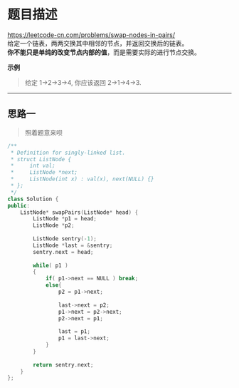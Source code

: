 # 题目描述
https://leetcode-cn.com/problems/swap-nodes-in-pairs/ <br>
给定一个链表，两两交换其中相邻的节点，并返回交换后的链表。  
**你不能只是单纯的改变节点内部的值**，而是需要实际的进行节点交换。

**示例**
>给定 1->2->3->4, 你应该返回 2->1->4->3.

----

## 思路一
> 照着题意来呗
```c++
/**
 * Definition for singly-linked list.
 * struct ListNode {
 *     int val;
 *     ListNode *next;
 *     ListNode(int x) : val(x), next(NULL) {}
 * };
 */
class Solution {
public:
    ListNode* swapPairs(ListNode* head) {
        ListNode *p1 = head;
        ListNode *p2;
        
        ListNode sentry(-1);
        ListNode *last = &sentry;
        sentry.next = head;
        
        while( p1 )
        {
            if( p1->next == NULL ) break;
            else{
                p2 = p1->next;
                
                last->next = p2;
                p1->next = p2->next;
                p2->next = p1;
                
                last = p1;
                p1 = last->next;
            }
        }
        
        return sentry.next;
    }
};
```